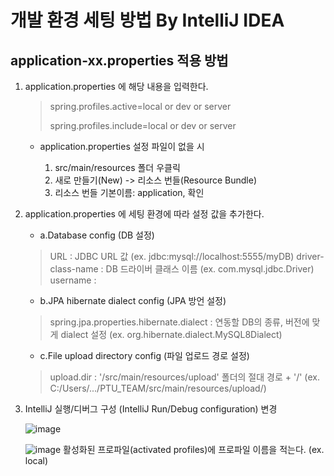 # 개발 환경 세팅 방법 By IntelliJ IDEA
## application-xx.properties 적용 방법
1. application.properties 에 해당 내용을 입력한다.
   
    > spring.profiles.active=local or dev or server
    > 
    > spring.profiles.include=local or dev or server

    - application.properties 설정 파일이 없을 시
  
        1. src/main/resources 폴더 우클릭
        2. 새로 만들기(New) -> 리소스 번들(Resource Bundle)
        3. 리소스 번들 기본이름: application, 확인

2. application.properties 에 세팅 환경에 따라 설정 값을 추가한다.
    - a.Database config (DB 설정)
    > URL : JDBC URL 값 (ex. jdbc:mysql://localhost:5555/myDB)
    > driver-class-name : DB 드라이버 클래스 이름 (ex. com.mysql.jdbc.Driver)
    > username :
   
    - b.JPA hibernate dialect config (JPA 방언 설정)
    > spring.jpa.properties.hibernate.dialect : 연동할 DB의 종류, 버전에 맞게 dialect 설정 (ex. org.hibernate.dialect.MySQL8Dialect)
 
    - c.File upload directory config (파일 업로드 경로 설정)
    > upload.dir : '/src/main/resources/upload' 폴더의 절대 경로 + '/' (ex. C:/Users/.../PTU_TEAM/src/main/resources/upload/)
    
3. IntelliJ 실행/디버그 구성 (IntelliJ Run/Debug configuration) 변경

   ![image](https://github.com/Park-Github/PTU_TEAM/assets/114387241/c8840d3d-1cef-428e-889e-38d02f9877bd)

   ![image](https://github.com/Park-Github/PTU_TEAM/assets/114387241/d611259d-a10d-45f6-8b33-9c1c4660fc12)
   활성화된 프로파일(activated profiles)에 프로파일 이름을 적는다. (ex. local)


